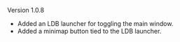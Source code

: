 Version 1.0.8

* Added an LDB launcher for toggling the main window.
* Added a minimap button tied to the LDB launcher.
